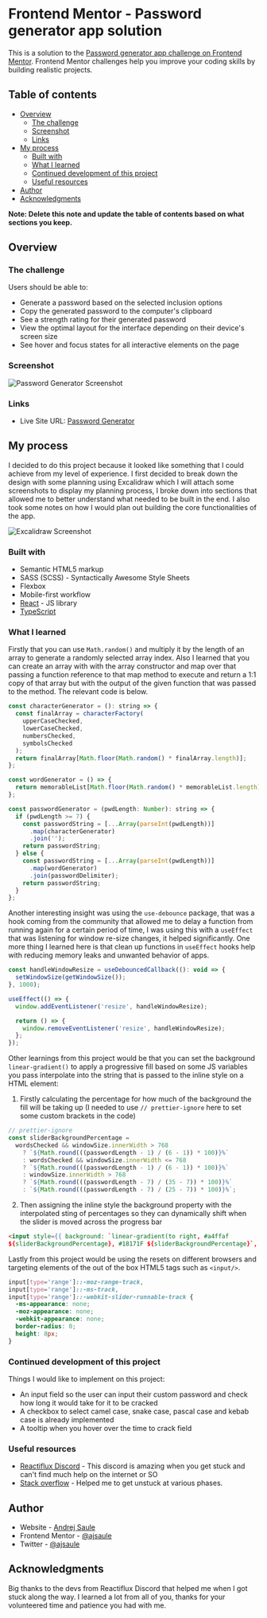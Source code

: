 # Frontend Mentor - Password generator app solution

This is a solution to the [Password generator app challenge on Frontend Mentor](https://www.frontendmentor.io/challenges/password-generator-app-Mr8CLycqjh). Frontend Mentor challenges help you improve your coding skills by building realistic projects.

## Table of contents

- [Overview](#overview)
  - [The challenge](#the-challenge)
  - [Screenshot](#screenshot)
  - [Links](#links)
- [My process](#my-process)
  - [Built with](#built-with)
  - [What I learned](#what-i-learned)
  - [Continued development of this project](#continued-development)
  - [Useful resources](#useful-resources)
- [Author](#author)
- [Acknowledgments](#acknowledgments)

**Note: Delete this note and update the table of contents based on what sections you keep.**

## Overview

### The challenge

Users should be able to:

- Generate a password based on the selected inclusion options
- Copy the generated password to the computer's clipboard
- See a strength rating for their generated password
- View the optimal layout for the interface depending on their device's screen size
- See hover and focus states for all interactive elements on the page

### Screenshot

![Password Generator Screenshot](./public/password-generator-screenshot.png)

### Links

- Live Site URL: [Password Generator](https://password-generator-ajsaule.vercel.app)

## My process

I decided to do this project because it looked like something that I could achieve from my level of experience. I first decided to break down the design with some planning using Excalidraw which I will attach some screenshots to display my planning process, I broke down into sections that allowed me to better understand what needed to be built in the end. I also took some notes on how I would plan out building the core functionalities of the app.

![Excalidraw Screenshot](./public/excalidraw-screenshot.png)

### Built with

- Semantic HTML5 markup
- SASS (SCSS) - Syntactically Awesome Style Sheets
- Flexbox
- Mobile-first workflow
- [React](https://reactjs.org/) - JS library
- [TypeScript](https://www.typescriptlang.org/)

### What I learned

Firstly that you can use `Math.random()` and multiply it by the length of an array to generate a randomly selected array index. Also I learned that you can create an array with with the array constructor and map over that passing a function reference to that map method to execute and return a 1:1 copy of that array but with the output of the given function that was passed to the method. The relevant code is below.

```js
const characterGenerator = (): string => {
  const finalArray = characterFactory(
    upperCaseChecked,
    lowerCaseChecked,
    numbersChecked,
    symbolsChecked
  );
  return finalArray[Math.floor(Math.random() * finalArray.length)];
};

const wordGenerator = () => {
  return memorableList[Math.floor(Math.random() * memorableList.length)];
};

const passwordGenerator = (pwdLength: Number): string => {
  if (pwdLength >= 7) {
    const passwordString = [...Array(parseInt(pwdLength))]
      .map(characterGenerator)
      .join('');
    return passwordString;
  } else {
    const passwordString = [...Array(parseInt(pwdLength))]
      .map(wordGenerator)
      .join(passwordDelimiter);
    return passwordString;
  }
};
```

Another interesting insight was using the `use-debounce` package, that was a hook coming from the community that allowed me to delay a function from running again for a certain period of time, I was using this with a `useEffect` that was listening for window re-size changes, it helped significantly. One more thing I learned here is that clean up functions in `useEffect` hooks help with reducing memory leaks and unwanted behavior of apps.

```js
const handleWindowResize = useDebouncedCallback((): void => {
  setWindowSize(getWindowSize());
}, 1000);

useEffect(() => {
  window.addEventListener('resize', handleWindowResize);

  return () => {
    window.removeEventListener('resize', handleWindowResize);
  };
});
```

Other learnings from this project would be that you can set the background `linear-gradient()` to apply a progressive fill based on some JS variables you pass interpolate into the string that is passed to the inline style on a HTML element:

1. Firstly calculating the percentage for how much of the background the fill will be taking up (I needed to use `// prettier-ignore` here to set some custom brackets in the code)

```js
// prettier-ignore
const sliderBackgroundPercentage =
  wordsChecked && windowSize.innerWidth > 768
    ? `${Math.round(((passwordLength - 1) / (6 - 1)) * 100)}%`
    : wordsChecked && windowSize.innerWidth <= 768
    ? `${Math.round(((passwordLength - 1) / (6 - 1)) * 100)}%`
    : windowSize.innerWidth > 768
    ? `${Math.round(((passwordLength - 7) / (35 - 7)) * 100)}%`
    : `${Math.round(((passwordLength - 7) / (25 - 7)) * 100)}%`;
```

2. Then assigning the inline style the background property with the interpolated sting of percentages so they can dynamically shift when the slider is moved across the progress bar

```html
<input style={{ background: `linear-gradient(to right, #a4ffaf
${sliderBackgroundPercentage}, #18171F ${sliderBackgroundPercentage}`, }} ... />
```

Lastly from this project would be using the resets on different browsers and targeting elements of the out of the box HTML5 tags such as `<input/>`.

```css
input[type='range']::-moz-range-track,
input[type='range']::-ms-track,
input[type='range']::-webkit-slider-runnable-track {
  -ms-appearance: none;
  -moz-appearance: none;
  -webkit-appearance: none;
  border-radius: 0;
  height: 8px;
}
```

### Continued development of this project

Things I would like to implement on this project:

- An input field so the user can input their custom password and check how long it would take for it to be cracked
- A checkbox to select camel case, snake case, pascal case and kebab case is already implemented
- A tooltip when you hover over the time to crack field

### Useful resources

- [Reactiflux Discord](https://www.reactiflux.com/) - This discord is amazing when you get stuck and can't find much help on the internet or SO
- [Stack overflow](https://www.stackoverflow.com/) - Helped me to get unstuck at various phases.

## Author

- Website - [Andrej Saule](https://www.andrejsaule.com)
- Frontend Mentor - [@ajsaule](https://www.frontendmentor.io/profile/ajsaule)
- Twitter - [@ajsaule](https://www.twitter.com/ajsaule)

## Acknowledgments

Big thanks to the devs from Reactiflux Discord that helped me when I got stuck along the way. I learned a lot from all of you, thanks for your volunteered time and patience you had with me.

